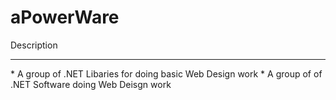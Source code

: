 # aPowerWare



Description 
<hr />
* A group of .NET Libaries for doing basic Web Design work 
* A group of of .NET Software doing Web Deisgn work 
